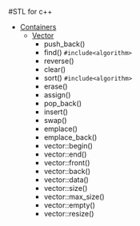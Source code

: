 #STL for c++

- [Containers](https://cplusplus.com/reference/stl)
  - [Vector](https://cplusplus.com/reference/vector/vector)
    - push_back()
    - find() `#include<algorithm>`
    - reverse()
    - clear()
    - sort() `#include<algorithm>`
    - erase()
    - assign()
    - pop_back()
    - insert()
    - swap()
    - emplace()
    - emplace_back()
    - vector::begin()
    - vector::end()
    - vector::front()
    - vector::back()
    - vector::data()
    - vector::size()
    - vector::max_size()
    - vector::empty()
    - vector::resize()
